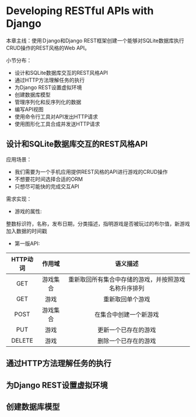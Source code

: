 # Developing RESTful APIs with　Django

本章主线：使用Ｄjango和Django REST框架创建一个能够对SQLite数据库执行CRUD操作的REST风格的Web API。

小节分布：

- 设计和SQLite数据库交互的REST风格API
- 通过HTTP方法理解任务的执行
- 为Django REST设置虚拟环境
- 创建数据库模型
- 管理序列化和反序列化的数据
- 编写API视图
- 使用命令行工具对API发出HTTP请求
- 使用图形化工具合成并发送HTTP请求

## 设计和SQLite数据库交互的REST风格API

应用场景：

- 我们需要为一个手机应用提供REST风格的API进行游戏的CRUD操作
- 不想要花时间选择合适的ORM
- 只想尽可能快的完成交互API

需求实现：

- 游戏的属性:　

整数标识符，名称，发布日期，分类描述，指明游戏是否被玩过的布尔值，新游戏加入数据的时间戳

- 第一版API:

|HTTP动词|作用域|语义描述|
|:-----:|:---:|:-----:|
|GET|游戏集合|重新取回所有集合中存储的游戏，并按照游戏名称升序排列|
|GET|游戏|重新取回单个游戏|
|POST|游戏集合|在集合中创建一个新游戏|
|PUT|游戏|更新一个已存在的游戏|
|DELETE|游戏|删除一个已存在的游戏|


## 通过HTTP方法理解任务的执行

## 为Django REST设置虚拟环境

## 创建数据库模型